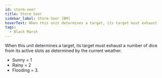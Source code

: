 ```yaml
---
id: storm-seer
title: Storm Seer
sidebar_label: Storm Seer [BM]
hoverText: When this unit determines a target, its target must exhaust a number of dice from its active slots as determined by the current weather. Sunny = 1, Rainy = 2, Flooding = 3.
tags:
  - Black Marsh
---
```


When this unit determines a target, its target must exhaust a number of dice from its active slots as determined by the current weather.
- Sunny = 1
- Rainy = 2
- Flooding = 3.